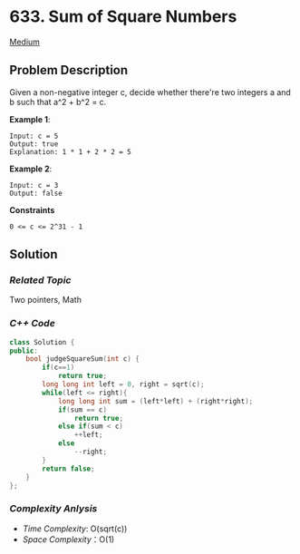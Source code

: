 # 633. Sum of Square Numbers
[Medium](https://leetcode.com/problems/sum-of-square-numbers/description/)

## Problem Description

Given a non-negative integer c, decide whether there're two integers a and b such that a^2 + b^2 = c.


**Example 1**:
```
Input: c = 5
Output: true
Explanation: 1 * 1 + 2 * 2 = 5
```
**Example 2**:
```
Input: c = 3
Output: false
```
**Constraints**
```
0 <= c <= 2^31 - 1
```

## Solution

### _Related Topic_
   Two pointers, Math

### _C++ Code_
```cpp
class Solution {
public:
    bool judgeSquareSum(int c) {
        if(c==1)
            return true;
        long long int left = 0, right = sqrt(c);
        while(left <= right){
            long long int sum = (left*left) + (right*right);
            if(sum == c)
                return true;
            else if(sum < c)
                ++left;
            else
                --right;
        }
        return false;
    }
};
```

### _Complexity Anlysis_
- _Time Complexity_: O(sqrt(c))
- _Space Complexity_：O(1)
